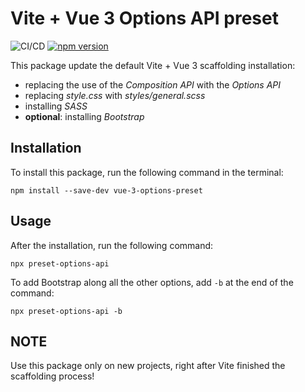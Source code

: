 # Vite + Vue 3 Options API preset

![CI/CD](https://github.com/DonnieRich/vue-3-options-preset/actions/workflows/node.js.yml/badge.svg?branch=master)
[![npm version](https://badge.fury.io/js/vue-3-options-preset.svg)](//npmjs.com/package/vue-3-options-preset)

This package update the default Vite + Vue 3 scaffolding installation:

- replacing the use of the *Composition API* with the *Options API*
- replacing *style.css* with *styles/general.scss*
- installing *SASS*
- **optional**: installing *Bootstrap*

## Installation

To install this package, run the following command in the terminal:

```
npm install --save-dev vue-3-options-preset
```

## Usage

After the installation, run the following command:

```
npx preset-options-api
```

To add Bootstrap along all the other options, add `-b` at the end of the command:

```
npx preset-options-api -b
```

## NOTE

Use this package only on new projects, right after Vite finished the scaffolding process!